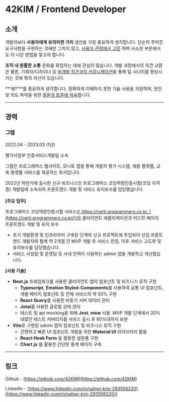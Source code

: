# 42KIM / Frontend Developer

## 소개

개발자보다 **사용자에게 유의미한 가치** 생산을 가장 중요하게 생각합니다. 단순히 주어진 요구사항을 구현하는 것에만 그치지 않고, <u>사용자 관점에서 고민</u> 하며 사소한 부분에서도 더 나은 방법을 찾고자 합니다.

**조직 내 원활한 소통** 문화를 확립하는 데에 관심이 많습니다. 개발 과정에서의 의견 교환은 물론, 기획자/디자이너 등 <u>비개발 직군과의 커뮤니케이션</u>을 통해 팀 시너지를 향상시키는 것에 특히 자신이 있습니다.

**‘왜?’**를 중요하게 생각합니다. 정확하게 이해하지 못한 기술 사용을 지양하며, 원인 및 의도 파악을 위한 <u>질문과 토론에 익숙</u>합니다.

---

## 경력

### 그렙

2022.04 - 2023.03 (1년)

평가사업부 인증서비스개발팀 소속

그렙은 프로그래머스 웹사이트, 모니토 앱을 통해 개발자 평가 시스템, 채용 플랫폼, 교육 플랫폼 서비스를 제공하는 회사입니다.

2022년 하반기에 출시한 신규 비즈니스인 프로그래머스 코딩역량인증시험(코딩 자격증) 개발팀에 소속되어 프론트엔드 개발 및 서비스 유지보수를 담당했습니다.
<br />
<br />
**[주요 업무]**

프로그래머스 코딩역량인증시험 서비스([_https://certi.programmers.co.kr_](https://certi.programmers.co.kr/))의 클라이언트 애플리케이션과 어드민 페이지 프론트엔드 개발 및 유지 보수

- 초기 개발환경 및 인프라까지 구축된 단계의 신규 프로젝트에 투입되어 선임 프론트엔드 개발자와 함께 약 2개월 간 MVP 개발 후 서비스 런칭, 이후 서비스 고도화 및 유지보수를 담당했습니다.
- 서비스 사업팀 및 운영팀 등 사내 인력이 사용하는 admin 앱을 개발하고 개선했습니다.

**[사용 기술]**

- **Next.js** 프레임워크를 사용한 클라이언트 앱의 컴포넌트 및 비즈니스 로직 구현
  - **Typescript**, **Emotion Styled-Components**를 사용하여 공통 UI 컴포넌트, 개별 페이지 컴포넌트 등 전체 서비스의 약 50% 구현
  - **React Query**를 사용한 비동기 서버 데이터 관리
  - **Jotai**를 사용한 글로벌 상태 관리
  - 테스트 및 api mocking을 위해 **Jest**, **msw** 사용. MVP 개발 단계에서 20%대였던 테스트 커버리지를 서비스 출시 후 60%대까지 보완
- **Vite**로 구현된 admin 앱의 컴포넌트 및 비즈니스 로직 구현
  - 간편하고 빠른 UI 컴포넌트 개발을 위한 **Material UI** 라이브러리 활용
  - **React Hook Form** 을 활용한 설문폼 구현
  - **Chart.js** 를 활용한 간단한 통계 페이지 구축

---

## 링크

Github - [https://github.com/42KIM](https://github.com/42KIM)

LinkedIn - [https://www.linkedin.com/in/sahwi-kim-293556220](https://www.linkedin.com/in/sahwi-kim-293556220/)
